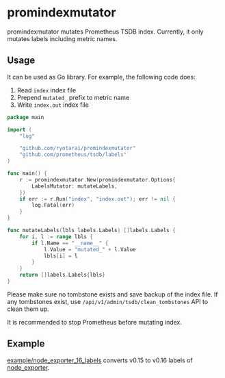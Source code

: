 # promindexmutator

promindexmutator mutates Prometheus TSDB index. Currently, it only mutates labels including metric names.

## Usage

It can be used as Go library. For example, the following code does:

1. Read `index` index file
2. Prepend `mutated_` prefix to metric name
3. Write `index.out` index file

```go
package main

import (
	"log"

	"github.com/ryotarai/promindexmutator"
	"github.com/prometheus/tsdb/labels"
)

func main() {
	r := promindexmutator.New(promindexmutator.Options{
		LabelsMutator: mutateLabels,
	})
	if err := r.Run("index", "index.out"); err != nil {
		log.Fatal(err)
	}
}

func mutateLabels(lbls labels.Labels) []labels.Labels {
	for i, l := range lbls {
		if l.Name == "__name__" {
			l.Value = "mutated_" + l.Value
			lbls[i] = l
		}
	}
	return []labels.Labels{lbls}
}
```

Please make sure no tombstone exists and save backup of the index file.
If any tombstones exist, use `/api/v1/admin/tsdb/clean_tombstones` API to clean them up.

It is recommended to stop Prometheus before mutating index.

## Example

[example/node_exporter_16_labels](https://github.com/ryotarai/promindexmutator/tree/master/example/node_exporter_16_labels) converts v0.15 to v0.16 labels of [node_exporter](https://github.com/prometheus/node_exporter).
